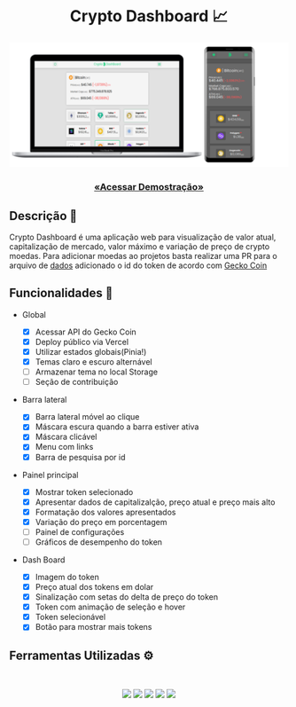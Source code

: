 <h1 align="center"> Crypto Dashboard 📈</h1>

<p align="center">
<img src="./images/mockup2.png"/>

</p>

<h3 align="center">
<a href="https://crypto-dashboard-nine.vercel.app/" target="_blank">
        
«Acessar Demostração»

</a>
</h3>

## Descrição 📎

<p>
Crypto Dashboard é uma aplicação web para visualização de valor atual, capitalização de mercado, valor máximo e variação de preço de crypto moedas. Para adicionar moedas ao projetos basta realizar uma PR para o arquivo de <a href="./src/data.js">dados</a> adicionado o id do token de acordo com <a href="https://www.coingecko.com/pt">Gecko Coin</a>
</p>

## Funcionalidades 🚀

-   Global

    -   [x] Acessar API do Gecko Coin
    -   [x] Deploy público via Vercel
    -   [x] Utilizar estados globais(Pinia!)
    -   [x] Temas claro e escuro alternável
    -   [ ] Armazenar tema no local Storage
    -   [ ] Seção de contribuição

-   Barra lateral

    -   [x] Barra lateral móvel ao clique
    -   [x] Máscara escura quando a barra estiver ativa
    -   [x] Máscara clicável
    -   [x] Menu com links
    -   [x] Barra de pesquisa por id

-   Painel principal

    -   [x] Mostrar token selecionado
    -   [x] Apresentar dados de capitalizalção, preço atual e preço mais alto
    -   [x] Formatação dos valores apresentados
    -   [x] Variação do preço em porcentagem
    -   [ ] Painel de configurações
    -   [ ] Gráficos de desempenho do token

-   Dash Board
    -   [x] Imagem do token
    -   [x] Preço atual dos tokens em dolar
    -   [x] Sinalização com setas do delta de preço do token
    -   [x] Token com animação de seleção e hover
    -   [x] Token selecionável
    -   [x] Botão para mostrar mais tokens

## Ferramentas Utilizadas ⚙️

<br>

<p align="center">
    <img src="https://img.shields.io/badge/Vue.js-35495E?style=for-the-badge&logo=vue.js&logoColor=4FC08D"/>
    <img src="https://img.shields.io/badge/JavaScript-F7DF1E?style=for-the-badge&logo=javascript&logoColor=black" />
    <img src="https://img.shields.io/badge/Sass-CC6699?style=for-the-badge&logo=sass&logoColor=white" />
    <img src="https://img.shields.io/badge/Git-E34F26?style=for-the-badge&logo=git&logoColor=white" />
    <img src="https://img.shields.io/badge/Vercel-100000?style=for-the-badge&logo=vercel&logoColor=white" />
</p>
